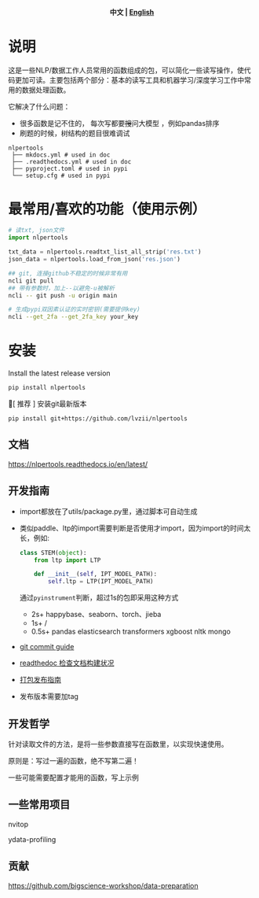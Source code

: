<div align="center">
  <h4 align="center">
      <p>
          <b>中文</b> |
          <a href="https://github.com/lvzii/nlpertools/blob/main/README_EN.md">English</a>
      </p>
  </h4>
</div>



# 说明

这是一些NLP/数据工作人员常用的函数组成的包，可以简化一些读写操作，使代码更加可读。主要包括两个部分：基本的读写工具和机器学习/深度学习工作中常用的数据处理函数。

它解决了什么问题：

- 很多函数是记不住的， 每次写都要~~搜~~问大模型 ，例如pandas排序
- 刷题的时候，树结构的题目很难调试


```
nlpertools
 ├── mkdocs.yml # used in doc
 ├── .readthedocs.yml # used in doc
 ├── pyproject.toml # used in pypi
 └── setup.cfg # used in pypi

```

# 最常用/喜欢的功能（使用示例）
```python
# 读txt, json文件
import nlpertools

txt_data = nlpertools.readtxt_list_all_strip('res.txt')
json_data = nlpertools.load_from_json('res.json')
```

```bash
## git, 连接github不稳定的时候非常有用
ncli git pull
## 带有参数时，加上--以避免-u被解析
ncli -- git push -u origin main

# 生成pypi双因素认证的实时密钥(需要提供key)
ncli --get_2fa --get_2fa_key your_key
```

# 安装

Install the latest release version

```bash
pip install nlpertools
```

📢[ 推荐 ] 安装git最新版本
```
pip install git+https://github.com/lvzii/nlpertools
```

## 文档

https://nlpertools.readthedocs.io/en/latest/

## 开发指南

- import都放在了utils/package.py里，通过脚本可自动生成

- 类似paddle、ltp的import需要判断是否使用才import，因为import的时间太长，例如:
  ```python
  class STEM(object):
      from ltp import LTP
  
      def __init__(self, IPT_MODEL_PATH):
          self.ltp = LTP(IPT_MODEL_PATH)
  ```
  通过`pyinstrument`判断，超过1s的包即采用这种方式
  - 2s+ happybase、seaborn、torch、jieba
  - 1s+ /
  - 0.5s+ pandas elasticsearch transformers xgboost nltk mongo


- [git commit guide](https://blog.csdn.net/fd2025/article/details/124543690)

- [readthedoc 检查文档构建状况](https://readthedocs.org/projects/nlpertools/builds)

- [打包发布指南](https://juejin.cn/post/7369413136224878644)

- 发布版本需要加tag

## 开发哲学

针对读取文件的方法，是将一些参数直接写在函数里，以实现快速使用。

原则是：写过一遍的函数，绝不写第二遍！

一些可能需要配置才能用的函数，写上示例



## 一些常用项目

nvitop

ydata-profiling

## 贡献

https://github.com/bigscience-workshop/data-preparation

